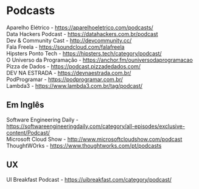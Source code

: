 # Podcasts

Aparelho Elétrico - https://aparelhoeletrico.com/podcasts/ <br>
Data Hackers Podcast -   https://datahackers.com.br/podcast <br>
Dev & Community Cast - http://devcommunity.cc/ <br>
Fala Freela - https://soundcloud.com/falafreela <br>
Hipsters Ponto Tech - https://hipsters.tech/category/podcast/ <br>
O Universo da Programação - https://anchor.fm/ouniversodaprogramacao <br>
Pizza de Dados - https://podcast.pizzadedados.com/ <br>
DEV NA ESTRADA - https://devnaestrada.com.br/ <br>
PodProgramar - https://podprogramar.com.br/ <br>
Lambda3 - https://www.lambda3.com.br/tag/podcast/ <br>

## Em Inglês

Software Engineering Daily - https://softwareengineeringdaily.com/category/all-episodes/exclusive-content/Podcast/ <br>
Microsoft Cloud Show - http://www.microsoftcloudshow.com/podcast <br>
ThoughtWOrks - https://www.thoughtworks.com/pt/podcasts

## UX
UI Breakfast Podcast - https://uibreakfast.com/category/podcast/ <br>
